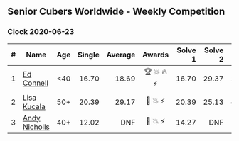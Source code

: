 ## Senior Cubers Worldwide - Weekly Competition
### Clock 2020-06-23

| # | Name | Age | Single | Average | Awards | Solve 1 | Solve 2 | Solve 3 | Solve 4 | Solve 5 | Video |
| :--: | -- | :--: | --: | --: | :--: | --: | --: | --: | --: | --: | :-- |
| 1 | [Ed Connell](../../persons/ed_connell.md) | <40 | 16.70 | 18.69 | 🏆 💥 🔥 ⚡ | 16.70 | 29.37 | 17.60 | 20.58 | 17.88 | [Link](https://www.facebook.com/events/1618516681636159/permalink/1621527954668365/) |
| 2 | [Lisa Kucala](../../persons/lisa_kucala.md) | 50+ | 20.39 | 29.17 | 🥇 💥 ⚡ | 20.39 | 25.13 | 41.71 | 35.57 | 26.82 | [Link](https://www.facebook.com/events/1618516681636159/permalink/1624299994391161/) |
| 3 | [Andy Nicholls](../../persons/andy_nicholls.md) | 40+ | 12.02 | DNF | 🥈 💥 ⚡ | 14.27 | DNF | DNF | 12.02 | 12.86 | [Link](https://www.facebook.com/events/1618516681636159/permalink/1624284247726069/) |

<!-- Global site tag (gtag.js) - Google Analytics -->
<script async src="https://www.googletagmanager.com/gtag/js?id=UA-86348435-3"></script>
<script>window.dataLayer = window.dataLayer || []; function gtag() {dataLayer.push(arguments);} gtag('js', new Date()); gtag('config', 'UA-86348435-3');</script>
